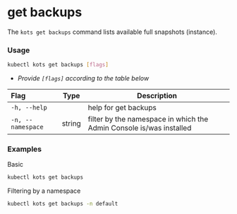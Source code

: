 # get backups

The `kots get backups` command lists available full snapshots (instance).

### Usage

```bash
kubectl kots get backups [flags]
```

- _Provide `[flags]` according to the table below_

| Flag              | Type   | Description                                                         |
| :---------------- | ------ | ------------------------------------------------------------------- |
| `-h, --help`      |        | help for get backups                                                |
| `-n, --namespace` | string | filter by the namespace in which the Admin Console is/was installed |

### Examples

Basic

```bash
kubectl kots get backups
```

Filtering by a namespace

```bash
kubectl kots get backups -n default
```